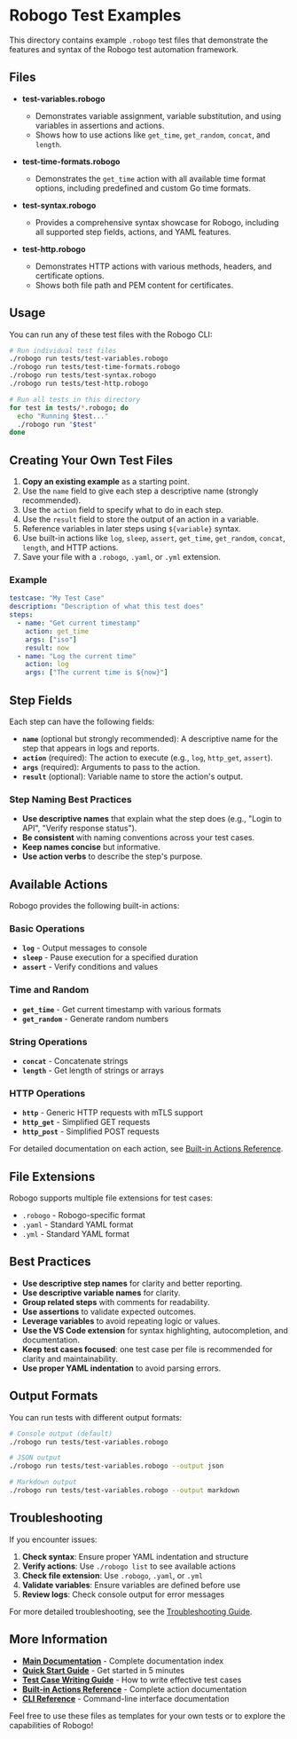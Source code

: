 # Robogo Test Examples

This directory contains example `.robogo` test files that demonstrate the features and syntax of the Robogo test automation framework.

## Files

- **test-variables.robogo**
  - Demonstrates variable assignment, variable substitution, and using variables in assertions and actions.
  - Shows how to use actions like `get_time`, `get_random`, `concat`, and `length`.

- **test-time-formats.robogo**
  - Demonstrates the `get_time` action with all available time format options, including predefined and custom Go time formats.

- **test-syntax.robogo**
  - Provides a comprehensive syntax showcase for Robogo, including all supported step fields, actions, and YAML features.

- **test-http.robogo**
  - Demonstrates HTTP actions with various methods, headers, and certificate options.
  - Shows both file path and PEM content for certificates.

## Usage

You can run any of these test files with the Robogo CLI:

```bash
# Run individual test files
./robogo run tests/test-variables.robogo
./robogo run tests/test-time-formats.robogo
./robogo run tests/test-syntax.robogo
./robogo run tests/test-http.robogo

# Run all tests in this directory
for test in tests/*.robogo; do
  echo "Running $test..."
  ./robogo run "$test"
done
```

## Creating Your Own Test Files

1. **Copy an existing example** as a starting point.
2. Use the `name` field to give each step a descriptive name (strongly recommended).
3. Use the `action` field to specify what to do in each step.
4. Use the `result` field to store the output of an action in a variable.
5. Reference variables in later steps using `${variable}` syntax.
6. Use built-in actions like `log`, `sleep`, `assert`, `get_time`, `get_random`, `concat`, `length`, and HTTP actions.
7. Save your file with a `.robogo`, `.yaml`, or `.yml` extension.

### Example
```yaml
testcase: "My Test Case"
description: "Description of what this test does"
steps:
  - name: "Get current timestamp"
    action: get_time
    args: ["iso"]
    result: now
  - name: "Log the current time"
    action: log
    args: ["The current time is ${now}"]
```

## Step Fields

Each step can have the following fields:

- **`name`** (optional but strongly recommended): A descriptive name for the step that appears in logs and reports.
- **`action`** (required): The action to execute (e.g., `log`, `http_get`, `assert`).
- **`args`** (required): Arguments to pass to the action.
- **`result`** (optional): Variable name to store the action's output.

### Step Naming Best Practices

- **Use descriptive names** that explain what the step does (e.g., "Login to API", "Verify response status").
- **Be consistent** with naming conventions across your test cases.
- **Keep names concise** but informative.
- **Use action verbs** to describe the step's purpose.

## Available Actions

Robogo provides the following built-in actions:

### Basic Operations
- **`log`** - Output messages to console
- **`sleep`** - Pause execution for a specified duration
- **`assert`** - Verify conditions and values

### Time and Random
- **`get_time`** - Get current timestamp with various formats
- **`get_random`** - Generate random numbers

### String Operations
- **`concat`** - Concatenate strings
- **`length`** - Get length of strings or arrays

### HTTP Operations
- **`http`** - Generic HTTP requests with mTLS support
- **`http_get`** - Simplified GET requests
- **`http_post`** - Simplified POST requests

For detailed documentation on each action, see [Built-in Actions Reference](../docs/actions.md).

## File Extensions

Robogo supports multiple file extensions for test cases:
- `.robogo` - Robogo-specific format
- `.yaml` - Standard YAML format
- `.yml` - Standard YAML format

## Best Practices

- **Use descriptive step names** for clarity and better reporting.
- **Use descriptive variable names** for clarity.
- **Group related steps** with comments for readability.
- **Use assertions** to validate expected outcomes.
- **Leverage variables** to avoid repeating logic or values.
- **Use the VS Code extension** for syntax highlighting, autocompletion, and documentation.
- **Keep test cases focused**: one test case per file is recommended for clarity and maintainability.
- **Use proper YAML indentation** to avoid parsing errors.

## Output Formats

You can run tests with different output formats:

```bash
# Console output (default)
./robogo run tests/test-variables.robogo

# JSON output
./robogo run tests/test-variables.robogo --output json

# Markdown output
./robogo run tests/test-variables.robogo --output markdown
```

## Troubleshooting

If you encounter issues:

1. **Check syntax**: Ensure proper YAML indentation and structure
2. **Verify actions**: Use `./robogo list` to see available actions
3. **Check file extension**: Use `.robogo`, `.yaml`, or `.yml`
4. **Validate variables**: Ensure variables are defined before use
5. **Review logs**: Check console output for error messages

For more detailed troubleshooting, see the [Troubleshooting Guide](../docs/troubleshooting.md).

## More Information

- **[Main Documentation](../docs/README.md)** - Complete documentation index
- **[Quick Start Guide](../docs/quickstart.md)** - Get started in 5 minutes
- **[Test Case Writing Guide](../docs/test-cases.md)** - How to write effective test cases
- **[Built-in Actions Reference](../docs/actions.md)** - Complete action documentation
- **[CLI Reference](../docs/cli-reference.md)** - Command-line interface documentation

Feel free to use these files as templates for your own tests or to explore the capabilities of Robogo! 